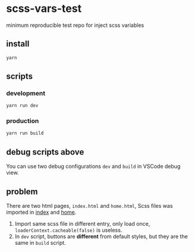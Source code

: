 # scss-vars-test

minimum reproducible test repo for inject scss variables

## install

```bash
yarn
```

## scripts

### development

```bash
yarn run dev
```

### production

```bash
yarn run build
```

## debug scripts above

You can use two debug configurations `dev` and `build` in VSCode debug view.

## problem

There are two html pages, `index.html` and `home.html`, Scss files was imported in [index](src/pages/index/index.js) and [home](src/pages/home/index.js).

1. Import same scss file in different entry, only load once, `loaderContext.cacheable(false)` is useless.
2. In `dev` script, buttons are **different** from default styles, but they are the same in `build` script.
